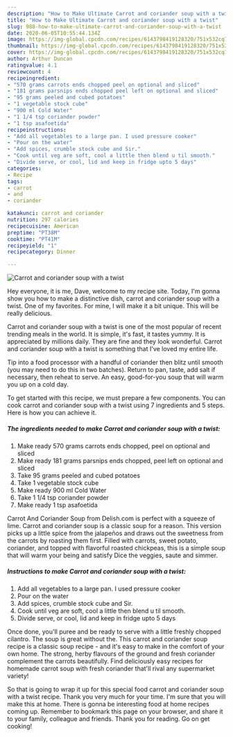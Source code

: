 ```yaml
---
description: "How to Make Ultimate Carrot and coriander soup with a twist"
title: "How to Make Ultimate Carrot and coriander soup with a twist"
slug: 988-how-to-make-ultimate-carrot-and-coriander-soup-with-a-twist
date: 2020-06-05T10:55:44.134Z
image: https://img-global.cpcdn.com/recipes/6143798419128320/751x532cq70/carrot-and-coriander-soup-with-a-twist-recipe-main-photo.jpg
thumbnail: https://img-global.cpcdn.com/recipes/6143798419128320/751x532cq70/carrot-and-coriander-soup-with-a-twist-recipe-main-photo.jpg
cover: https://img-global.cpcdn.com/recipes/6143798419128320/751x532cq70/carrot-and-coriander-soup-with-a-twist-recipe-main-photo.jpg
author: Arthur Duncan
ratingvalue: 4.1
reviewcount: 4
recipeingredient:
- "570 grams carrots ends chopped peel on optional and sliced"
- "181 grams parsnips ends chopped peel left on optional and sliced"
- "95 grams peeled and cubed potatoes"
- "1 vegetable stock cube"
- "900 ml Cold Water"
- "1 1/4 tsp coriander powder"
- "1 tsp asafoetida"
recipeinstructions:
- "Add all vegetables to a large pan. I used pressure cooker"
- "Pour on the water"
- "Add spices, crumble stock cube and Sir."
- "Cook until veg are soft, cool a little then blend u til smooth."
- "Divide serve, or cool, lid and keep in fridge upto 5 days"
categories:
- Recipe
tags:
- carrot
- and
- coriander

katakunci: carrot and coriander 
nutrition: 297 calories
recipecuisine: American
preptime: "PT38M"
cooktime: "PT41M"
recipeyield: "1"
recipecategory: Dinner

---
```



![Carrot and coriander soup with a twist](https://img-global.cpcdn.com/recipes/6143798419128320/751x532cq70/carrot-and-coriander-soup-with-a-twist-recipe-main-photo.jpg)

Hey everyone, it is me, Dave, welcome to my recipe site. Today, I'm gonna show you how to make a distinctive dish, carrot and coriander soup with a twist. One of my favorites. For mine, I will make it a bit unique. This will be really delicious.

Carrot and coriander soup with a twist is one of the most popular of recent trending meals in the world. It is simple, it's fast, it tastes yummy. It is appreciated by millions daily. They are fine and they look wonderful. Carrot and coriander soup with a twist is something that I've loved my entire life.

Tip into a food processor with a handful of coriander then blitz until smooth (you may need to do this in two batches). Return to pan, taste, add salt if necessary, then reheat to serve. An easy, good-for-you soup that will warm you up on a cold day.


To get started with this recipe, we must prepare a few components. You can cook carrot and coriander soup with a twist using 7 ingredients and 5 steps. Here is how you can achieve it.

<!--inarticleads1-->

##### The ingredients needed to make Carrot and coriander soup with a twist:

1. Make ready 570 grams carrots ends chopped, peel on optional and sliced
1. Make ready 181 grams parsnips ends chopped, peel left on optional and sliced
1. Take 95 grams peeled and cubed potatoes
1. Take 1 vegetable stock cube
1. Make ready 900 ml Cold Water
1. Take 1 1/4 tsp coriander powder
1. Make ready 1 tsp asafoetida


Carrot And Coriander Soup from Delish.com is perfect with a squeeze of lime. Carrot and coriander soup is a classic soup for a reason. This version picks up a little spice from the jalapeños and draws out the sweetness from the carrots by roasting them first. Filled with carrots, sweet potato, coriander, and topped with flavorful roasted chickpeas, this is a simple soup that will warm your being and satisfy Dice the veggies, saute and simmer. 

<!--inarticleads2-->

##### Instructions to make Carrot and coriander soup with a twist:

1. Add all vegetables to a large pan. I used pressure cooker
1. Pour on the water
1. Add spices, crumble stock cube and Sir.
1. Cook until veg are soft, cool a little then blend u til smooth.
1. Divide serve, or cool, lid and keep in fridge upto 5 days


Once done, you&#39;ll puree and be ready to serve with a little freshly chopped cilantro. The soup is great without the. This carrot and coriander soup recipe is a classic soup recipe - and it&#39;s easy to make in the comfort of your own home. The strong, herby flavours of the ground and fresh coriander complement the carrots beautifully. Find deliciously easy recipes for homemade carrot soup with fresh coriander that&#39;ll rival any supermarket variety! 

So that is going to wrap it up for this special food carrot and coriander soup with a twist recipe. Thank you very much for your time. I'm sure that you will make this at home. There is gonna be interesting food at home recipes coming up. Remember to bookmark this page on your browser, and share it to your family, colleague and friends. Thank you for reading. Go on get cooking!

